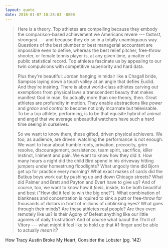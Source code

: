 ```yaml
---
layout: quote
date: 2018-01-07 10:28:03 -0800
---
```


> Here is a theory. Top athletes are compelling because they embody the comparison-based achievement we Americans revere --- fast<i>est</i>, strong<i>est</i> --- and because they do so in a totally unambiguous way. Questions of the best plumber or best managerial accountant are impossible even to define, whereas the best relief pitcher, free-throw shooter, or female tennis player is, at any given time, a matter of public statistical record. Top athletes fascinate us by appealing to our twin compulsions with competitive superiority and hard data.
>
> Plus they're beautiful: Jordan hanging in midair like a Chagall bride, Sampras laying down a touch volley at an angle that defies Euclid. And they're insiring. There is about world-class athletes carving out exemptions from physical laws a transcendent beauty that makes manifest God in man. So actually more than one theory, then. Great athletes are profundity in motion. They enable abstractions like _power_ and _grace_ and _control_ to become not only incarnate but televisable. To be a top athlete, performing, is to be that equisite hybrid of animal and angel that we average unbeautiful watchers have such a hard time seeing in ourselves.
>
>
> So we want to know them, these gifted, driven physical achievers. We too, as audience, are driven: watching the performance is not enough. We want to hear about humble roots, privation, precocity, grim resolve, discouragement, persistence, team spirit, sacrifice, killer instinct, liniment and pain. We want to know how they did it. How many hours a night did the child Bird spend in his driveway hitting jumpers under homestrung floodlights? What ungodly time did Bjorn get up for practice every morning? What exact makes of cards did the Butkus boys work out by pushing up and down Chicago streets? What did Palmer and Brett and Payton and Evert have to give up? And of course, too, we want to know how it _feels_, inside, to be both beautiful and best ("How did it feel to win the big one?"). What combination of blankness and concentration is rquired to sink a putt or free-throw for thousands of dollars in front of millions of unblinking eyes? What goes through their minds? Are these athletes real people? Are they even remotely like us? Is their Agony of Defeat anything like our little agonies of daily frustration? And of course what baout the Thrill of Vitory --- what might it feel like to hold up that #1 finger and be able to actually _mean_ it?
 
How Tracy Austin Broke My Heart, Consider the Lobster (pg. 142)
